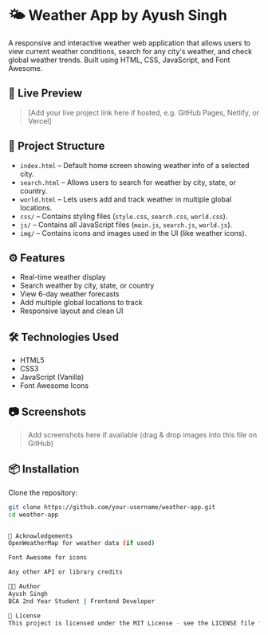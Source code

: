  # 🌤 Weather App by Ayush Singh

A responsive and interactive weather web application that allows users to view current weather conditions, search for any city's weather, and check global weather trends. Built using HTML, CSS, JavaScript, and Font Awesome.

## 🔗 Live Preview

> [Add your live project link here if hosted, e.g. GitHub Pages, Netlify, or Vercel]

## 📁 Project Structure

- `index.html` – Default home screen showing weather info of a selected city.
- `search.html` – Allows users to search for weather by city, state, or country.
- `world.html` – Lets users add and track weather in multiple global locations.
- `css/` – Contains styling files (`style.css`, `search.css`, `world.css`).
- `js/` – Contains all JavaScript files (`main.js`, `search.js`, `world.js`).
- `img/` – Contains icons and images used in the UI (like weather icons).

## ⚙ Features

- Real-time weather display
- Search weather by city, state, or country
- View 6-day weather forecasts
- Add multiple global locations to track
- Responsive layout and clean UI

## 🛠 Technologies Used

- HTML5
- CSS3
- JavaScript (Vanilla)
- Font Awesome Icons

## 📷 Screenshots

> Add screenshots here if available (drag & drop images into this file on GitHub)

## 📦 Installation

Clone the repository:
```bash
git clone https://github.com/your-username/weather-app.git
cd weather-app


🙌 Acknowledgements
OpenWeatherMap for weather data (if used)

Font Awesome for icons

Any other API or library credits

🧑‍💻 Author
Ayush Singh
BCA 2nd Year Student | Frontend Developer

📜 License
This project is licensed under the MIT License - see the LICENSE file for details.
